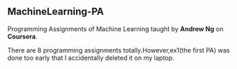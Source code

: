 ## MachineLearning-PA
Programming Assignments of Machine Learning taught by **Andrew Ng** on **Coursera**.

There are 8 programming assignments totally.However,ex1(the first PA) was done too early that I accidentally deleted it on my laptop.

